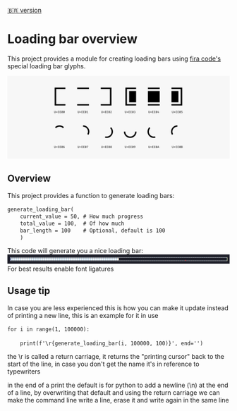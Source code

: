 [🇧🇷 version](langs/PT-BR.MD)
# Loading bar overview

This project provides a module for creating loading bars using [fira code's](https://github.com/tonsky/FiraCode) special loading bar glyphs.

![Fira code table of loading related dedicated glyphs](/images/fira_symbols.png)


## Overview

This project provides a function to generate loading bars:

```
generate_loading_bar(
    current_value = 50, # How much progress
    total_value = 100,  # Of how much
    bar_length = 100    # Optional, default is 100
    )
```

This code will generate you a nice loading bar:
![Example of the loading bar generated by the code](images/loading_bar_example.png)
For best results enable font ligatures

## Usage tip

In case you are less experienced this is how you can make it update instead of printing a new line, this is an example for it in use
```
for i in range(1, 100000):

    print(f'\r{generate_loading_bar(i, 100000, 100)}', end='')

```
the \r is called a return carriage, it returns the "printing cursor" back to the start of the line, in case you don't get the name it's in reference to typewriters

in the end of a print the default is for python to add a newline (\n) at the end of a line, by overwriting that default and using the return carriage we can make the command line write a line, erase it and write again in the same line
